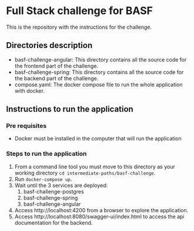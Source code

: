 # Full Stack  challenge for BASF

This is the repository with the instructions for the challenge.

## Directories description

- basf-challenge-angular: This directory contains all the source code for the frontend part of the challenge.
- basf-challenge-spring: This directory contains all the source code for the backend part of the challenge.
- compose.yaml: The docker compose file to run the whole application with docker.

## Instructions to run the application

### Pre requisites

- Docker must be installed in the computer that will run the application

### Steps to run the application 

1. From a command line tool you must move to this directory as your working directory `cd intermediate-paths/basf-challenge`.
2. Run `docker-compose up`.
3. Wait until the 3 services are deployed:
   1. basf-challenge-postgres
   2. basf-challenge-spring
   3. basf-challenge-angular
4. Access http://localhost:4200 from a browser to explore the application.
5. Access http://localhost:8080/swagger-ui/index.html to access the api documentation for the backend.